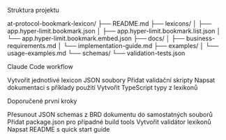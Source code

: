  Struktura projektu

 at-protocol-bookmark-lexicon/
├── README.md
├── lexicons/
│   ├── app.hyper-limit.bookmark.json
│   ├── app.hyper-limit.bookmark.list.json
│   └── app.hyper-limit.bookmark.embed.json
├── docs/
│   ├── business-requirements.md
│   └── implementation-guide.md
├── examples/
│   └── usage-examples.md
└── schemas/
    └── validation-tests.json


Claude Code workflow

Vytvořit jednotlivé lexicon JSON soubory
Přidat validační skripty
Napsat dokumentaci s příklady použití
Vytvořit TypeScript typy z lexikonů

Doporučené první kroky

Přesunout JSON schemas z BRD dokumentu do samostatných souborů
Přidat package.json pro případné build tools
Vytvořit validátor lexikonů
Napsat README s quick start guide